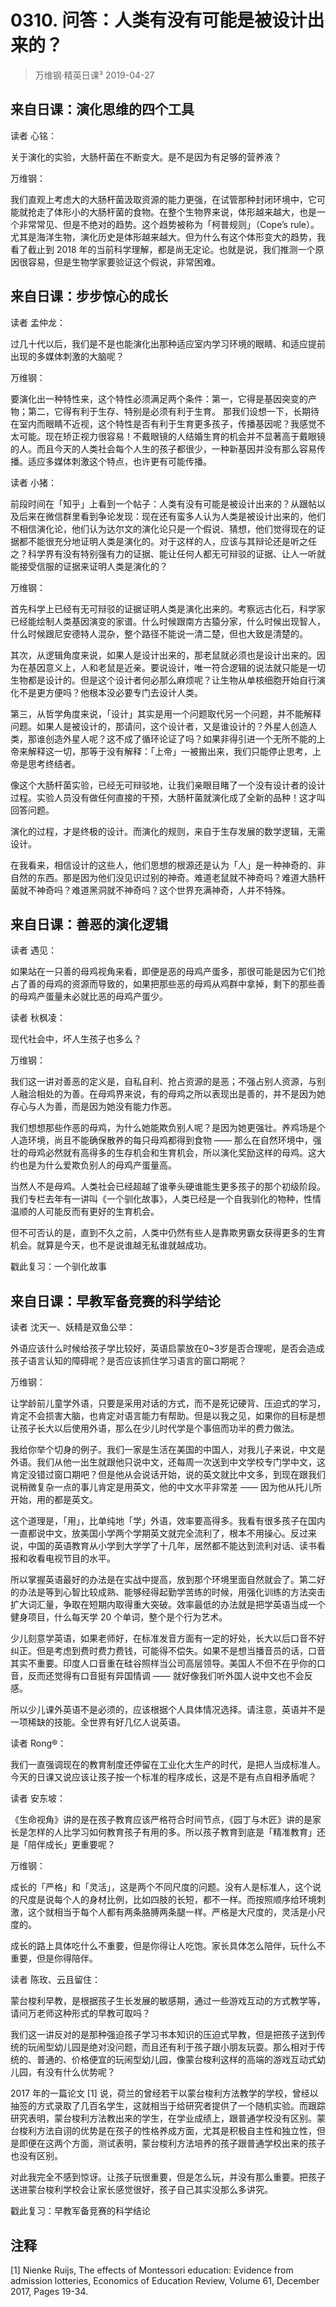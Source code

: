 # 0310. 问答：人类有没有可能是被设计出来的？
> 万维钢·精英日课³
2019-04-27

## 来自日课：演化思维的四个工具
读者 心铭：

关于演化的实验，大肠杆菌在不断变大。是不是因为有足够的营养液？

万维钢：

我们直观上考虑大的大肠杆菌汲取资源的能力更强，在试管那种封闭环境中，它可能就抢走了体形小的大肠杆菌的食物。在整个生物界来说，体形越来越大，也是一个非常常见、但是不绝对的趋势。这个趋势被称为「柯普规则」（Cope’s rule）。尤其是海洋生物，演化历史是体形越来越大。但为什么有这个体形变大的趋势，我看了截止到 2018 年的当前科学理解，都是尚无定论。也就是说，我们推测一个原因很容易，但是生物学家要验证这个假说，非常困难。

## 来自日课：步步惊心的成长
读者 孟仲龙：

过几十代以后，我们是不是也能演化出那种适应室内学习环境的眼睛、和适应提前出现的多媒体刺激的大脑呢？

万维钢：

要演化出一种特性来，这个特性必须满足两个条件：第一，它得是基因突变的产物；第二，它得有利于生存、特别是必须有利于生育。
那我们设想一下，长期待在室内而眼睛不近视，这个特性是否有利于生育更多孩子，传播基因呢？我感觉不太可能。现在矫正视力很容易！不戴眼镜的人结婚生育的机会并不显著高于戴眼镜的人。而且今天的人类社会每个人生的孩子都很少，一种新基因并没有那么容易传播。适应多媒体刺激这个特点，也许更有可能传播。

读者 小猪：

前段时间在「知乎」上看到一个帖子：人类有没有可能是被设计出来的？从跟帖以及后来在微信群里看到争论发现：现在还有蛮多人认为人类是被设计出来的，他们不相信演化论，他们认为达尔文的演化论只是一个假说、猜想，他们觉得现在的证据都不能很充分地证明人类是演化的。对于这样的人，应该与其辩论还是听之任之？科学界有没有特别强有力的证据、能让任何人都无可辩驳的证据、让人一听就能接受信服的证据来证明人类是演化的？

万维钢：

首先科学上已经有无可辩驳的证据证明人类是演化出来的。考察远古化石，科学家已经能绘制人类基因演变的家谱。什么时候跟南方古猿分家，什么时候出现智人，什么时候跟尼安德特人混杂，整个路径不能说一清二楚，但也大致是清楚的。

其次，从逻辑角度来说，如果人是设计出来的，那老鼠就必须也是设计出来的。因为在基因意义上，人和老鼠是近亲。要说设计，唯一符合逻辑的说法就只能是一切生物都是设计的。但是这个设计者何必那么麻烦呢？让生物从单核细胞开始自行演化不是更方便吗？他根本没必要专门去设计人类。

第三，从哲学角度来说，「设计」其实是用一个问题取代另一个问题，并不能解释问题。如果人是被设计的，那请问，这个设计者，又是谁设计的？外星人创造人类，那谁创造外星人呢？这不成了循环论证了吗？如果非得引进一个无所不能的上帝来解释这一切，那等于没有解释：「上帝」一被搬出来，我们只能停止思考，上帝是思考终结者。

像这个大肠杆菌实验，已经无可辩驳地，让我们亲眼目睹了一个没有设计者的设计过程。实验人员没有做任何直接的干预，大肠杆菌就演化成了全新的品种！这才叫回答问题。

演化的过程，才是终极的设计。而演化的规则，来自于生存发展的数学逻辑，无需设计。

在我看来，相信设计的这些人，他们思想的根源还是认为「人」是一种神奇的、非自然的东西。那是因为他们没见识过别的神奇。难道老鼠就不神奇吗？难道大肠杆菌就不神奇吗？难道黑洞就不神奇吗？这个世界充满神奇，人并不特殊。

## 来自日课：善恶的演化逻辑
读者 遇见：

如果站在一只善的母鸡视角来看，即便是恶的母鸡产蛋多，那很可能是因为它们抢占了善的母鸡的资源而导致的，如果把那些恶的母鸡从鸡群中拿掉，剩下的那些善的母鸡产蛋量未必就比恶的母鸡产蛋少。

读者 秋枫凌：

现代社会中，坏人生孩子也多么？

万维钢：

我们这一讲对善恶的定义是，自私自利、抢占资源的是恶；不强占别人资源，与别人融洽相处的为善。在母鸡界来说，有的母鸡之所以表现出是善的，并不是因为她存心与人为善，而是因为她没有能力作恶。

我们想想那些作恶的母鸡，为什么她能欺负别人呢？是因为她更强壮。养鸡场是个人造环境，尚且不能确保散养的每只母鸡都得到食物 —— 那么在自然环境中，强壮的母鸡必然就有高得多的生存机会和生育机会，所以演化奖励这样的母鸡。这大约也是为什么爱欺负别人的母鸡产蛋量高。

当然人不是母鸡。人类社会已经超越了谁拳头硬谁能生更多孩子的那个初级阶段。我们专栏去年有一讲叫《一个驯化故事》，人类已经是一个自我驯化的物种，性情温顺的人可能反而有更好的生育机会。

但不可否认的是，直到不久之前，人类中仍然有些人是靠欺男霸女获得更多的生育机会。就算是今天，也不是说谁越无私谁就越成功。

戳此复习：一个驯化故事

## 来自日课：早教军备竞赛的科学结论
读者 沈天一、妖精是双鱼公举：

外语应该什么时候给孩子学比较好，英语启蒙放在0~3岁是否合理呢，是否会造成孩子语言认知的障碍呢？是否应该抓住学习语言的窗口期呢？

万维钢：

让学龄前儿童学外语，只要是采用对话的方式，而不是死记硬背、压迫式的学习，肯定不会损害大脑，也肯定对语言能力有帮助。但是以我之见，如果你的目标是想让孩子长大以后使用外语，那么在少儿时代学是个事倍而功半的费力做法。

我给你举个切身的例子。我们一家是生活在美国的中国人，对我儿子来说，中文是外语。我们从他一出生就跟他只说中文，还每周一次送到中文学校专门学中文，这肯定没错过窗口期吧？但是他从会说话开始，说的英文就比中文多，到现在跟我们说稍微复杂一点的事儿肯定是用英文，他的中文水平非常差 —— 因为他从托儿所开始，用的都是英文。

这个道理是，「用」，比单纯地「学」外语，效率要高得多。我看有很多孩子在国内一直都说中文，放美国小学两个学期英文就完全流利了，根本不用操心。反过来说，中国的英语教育从小学到大学学了十几年，居然都不能达到流利对话、读书看报和收看电视节目的水平。

所以掌握英语最好的办法是在实战中提高，放到那个环境里面自然就会了。第二好的办法是等到心智比较成熟、能够经得起勤学苦练的时候，用强化训练的方法突击扩大词汇量，争取在短期内取得重大突破。效率最低的办法就是把学英语当成一个健身项目，什么每天学 20 个单词，整个是个行为艺术。

少儿刻意学英语，如果老师好，在标准发音方面有一定的好处，长大以后口音不好纠正。但是考虑到费时费力费钱，可能得不偿失。如果不是想当播音员的话，口音其实不重要。印度人口音重在硅谷照样当公司高层领导。美国人不但不在乎你的口音，反而还觉得有口音挺有异国情调 —— 就好像我们听外国人说中文也不会反感。

所以少儿课外英语不是必须的，应该根据个人具体情况选择。请注意，英语并不是一项稀缺的技能。全世界有好几亿人说英语。

读者 Rong®：

我们一直强调现在的教育制度还停留在工业化大生产的时代，是把人当成标准人。今天的日课又说应该让孩子按一个标准的程序成长，这是不是有点自相矛盾呢？

读者 安东坡：

《生命视角》讲的是在孩子教育应该严格符合时间节点，《园丁与木匠》讲的是家长是怎样的人比学习如何教育孩子有用的多。所以孩子教育到底是「精准教育」还是「陪伴成长」更重要呢？

万维钢：

成长的「严格」和「灵活」，这是两个不同尺度的问题。没有人是标准人，这个说的尺度是说每个人的身材比例，比如四肢的长短，都不一样。而按照顺序给环境刺激，这个就相当于每个人都有两条胳膊两条腿一样。严格是大尺度的，灵活是小尺度的。

成长的路上具体吃什么不重要，但是你得让人吃饱。家长具体怎么陪伴，玩什么不重要，但是你得陪伴。

读者 陈玫、云且留住：

蒙台梭利早教，是根据孩子生长发展的敏感期，通过一些游戏互动的方式教学等，请问万老师这种形式的早教可取吗？

我们这一讲反对的是那种强迫孩子学习书本知识的压迫式早教，但是把孩子送到传统的玩闹型幼儿园是绝对没问题，而且还有利于孩子跟小朋友玩耍。那么相对于传统的、普通的、价格便宜的玩闹型幼儿园，像蒙台梭利这样的高端的游戏互动式幼儿园，有没有什么优势呢？

2017 年的一篇论文 [1] 说，荷兰的曾经若干以蒙台梭利方法教学的学校，曾经以抽签的方式录取了几百名学生，这就相当于给研究者提供了一个随机实验。而跟踪研究表明，蒙台梭利方法教出来的学生，在学业成绩上，跟普通学校没有区别。蒙台梭利方法自诩的优势是在孩子的性格养成方面，尤其是积极自主性和独立性，但是即便在这两个方面，测试表明，蒙台梭利方法培养的孩子跟普通学校出来的孩子也没有区别。

对此我完全不感到惊讶。让孩子玩很重要，但是怎么玩，并没有那么重要。把孩子送进蒙台梭利学校会让家长感觉很好，孩子自己其实没那么多讲究。

戳此复习：早教军备竞赛的科学结论

## 注释
[1] Nienke Ruijs, The effects of Montessori education: Evidence from admission lotteries, Economics of Education Review, Volume 61, December 2017, Pages 19-34.